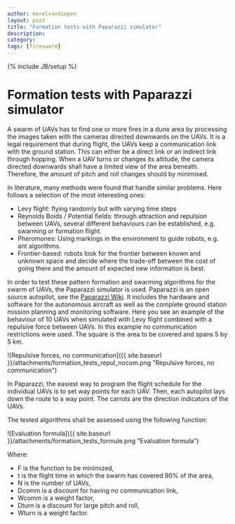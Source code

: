 ```yaml
---
author: merelvandiepen
layout: post
title: "Formation tests with Paparazzi simulator"
description: 
category: 
tags: [fireswarm]
---
```

{% include JB/setup %}

# Formation tests with Paparazzi simulator

A swarm of UAVs has to find one or more fires in a dune area by processing the images taken with the cameras directed downwards on the UAVs.
It is a legal requirement that during flight, the UAVs keep a communication link with the ground station.
This can either be a direct link or an indirect link through hopping. When a UAV turns or changes its altitude,
the camera directed downwards shall have a limited view of the area beneath.
Therefore, the amount of pitch and roll changes should by minimised.

In literature, many methods were found that handle similar problems. Here follows a  selection of the most interesting ones:

  * Levy flight: flying randomly but with varying time steps
  * Reynolds Boids / Potential fields: through attraction and repulsion between UAVs, several different behaviours can be established, e.g. swarming or formation flight.
  * Pheromones: Using markings in the environment to guide robots, e.g. ant algorithms.
  * Frontier-based: robots look for the frontier between known and unknown space and decide where the trade-off between the cost of going there and the amount of expected new information is best.

In order to test these pattern formation and swarming algorithms for the swarm of UAVs, the Paparazzi simulator is used.
Paparazzi is an open source autopilot, see the [Paparazzi Wiki](http://paparazzi.enac.fr/wiki/Main_Page).
It includes the hardware and software for the autonomous aircraft as well as the complete ground station mission planning and monitoring software.
Here you see an example of the behaviour of 10 UAVs when simulated with Levy flight combined with a repulsive force between UAVs.
In this example no communication restrictions were used. The square is the area to be covered and spans 5 by 5 km.

![Repulsive forces, no communication]({{ site.baseurl }}/attachments/formation_tests_repul_nocom.png "Repulsive forces, no communication")

In Paparazzi, the easiest way to program the flight schedule for the individual UAVs is to set way points for each UAV.
Then, each autopilot lays down the route to a way point. The carrots are the direction indicators of the UAVs.

The tested algorithms shall be assessed using the following function:

![Evaluation formula]({{ site.baseurl }}/attachments/formation_tests_formule.png "Evaluation formula")

Where:

  * F is the function to be minimized,
  * t is the flight time in which the swarm has covered 90% of the area,
  * N is the number of UAVs,
  * Dcomm is a discount for having no communication link,
  * Wcomm is a weight factor,
  * Dturn is a discount for large pitch and roll,
  * Wturn is a weight factor.



